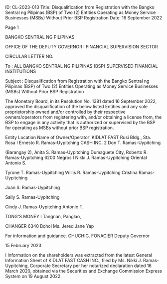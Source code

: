 ID: CL-2023-013
Title: Disqualification from Registration with the Bangko Sentral ng Pilipinas (BSP) of Two (2) Entities Operating as Money Service Businesses (MSBs) Without Prior BSP Registration
Date: 16 September 2022

Page 1

BANGKO SENTRAL NG PILIPINAS

OFFICE OF THE DEPUTY GOVERNOR I FINANCIAL SUPERVISION SECTOR

CIRCULAR LETTER NO.

To : ALL BANGKO SENTRAL NG PILIPINAS (BSP) SUPERVISED FINANCIAL INSTITUTIONS

Subject : Disqualification from Registration with the Bangko Sentral ng Pilipinas (BSP) of Two (2) Entities Operating as Money Service Businesses (MSBs) Without Prior BSP Registration

The Monetary Board, in its Resolution No. 1381 dated 16 September 2022, approved the disqualification of the below listed Entities and any sole proprietorship owned and/or controlled by their respective owners/operators from registering with, and/or obtaining a license from, the BSP to engage in any activity that is authorized or supervised by the BSP for operating as MSBs without prior BSP registration.

Entity Location Name of Owner/Operator’ KIDLAT FAST Rusi Bldg., Sta. Rosa I Ernesto R. Ramas-Uypitching CASH INC. 2 Don T. Ramas-Uypitching

(Barangay 2), Anita S. Ramas-Uypitching Dumaguete City, Roberto R. Ramas-Uypitching 6200 Negros I Nikki J. Ramas-Uypitching Oriental Antonio S.

Tyrone T. Ramas-Uypitching Willis R. Ramas-Uypitching Cristina Ramas-Uypitching

Joan S. Ramas-Uypitching

Sally S. Ramas-Uypitching

Cindy J. Ramas-Uypitching Antonio T.

TONG'S MONEY I Tangnan, Panglao,

CHANGER 6340 Bohol Ms. Jered Jane Yap

For information and guidance. CHUCHIG. FONACIER Deputy Governor

15 February 2023

I Information on the shareholders was extracted from the latest General Information Sheet of KIDLAT FAST CASH INC., filed by Ms. Nikki J. Ramas-Uypitching, Corporate Secretary per her notarized declaration dated 16 March 2020, obtained via the Securities and Exchange Commission Express System on 19 August 2022.